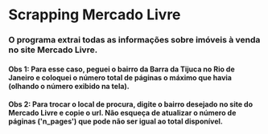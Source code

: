 # Scrapping Mercado Livre
### O programa extrai todas as informações sobre imóveis à venda no site Mercado Livre.

#### Obs 1: Para esse caso, peguei o bairro da Barra da Tijuca no Rio de Janeiro e coloquei o número total de páginas o máximo que havia (olhando o número exibido na tela).

#### Obs 2: Para trocar o local de procura, digite o bairro desejado no site do Mercado Livre e copie o url. Não esqueça de atualizar o número de páginas ('n_pages') que pode não ser igual ao total disponível.


